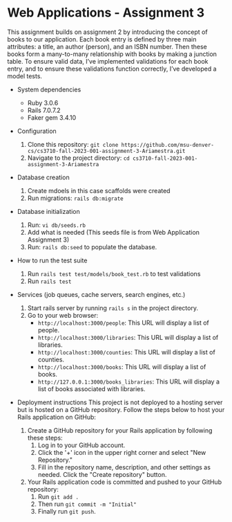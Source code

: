 # Web Applications - Assignment 3

This assignment builds on assignment 2 by introducing the concept of books to our application. Each book entry is defined by three main attributes: a title, an author (person), and an ISBN number. Then these books form a many-to-many relationship with books by making a junction table. To ensure valid data, I’ve implemented validations for each book entry, and to ensure these validations function correctly, I’ve developed a model tests.

* System dependencies
  - Ruby 3.0.6
  - Rails 7.0.7.2
  - Faker gem 3.4.10

* Configuration
    1. Clone this repository: `git clone https://github.com/msu-denver-cs/cs3710-fall-2023-001-assignment-3-Ariamestra.git`
    2. Navigate to the project directory: `cd cs3710-fall-2023-001-assignment-3-Ariamestra`

* Database creation
    1. Create mdoels in this case scaffolds were created
    2. Run migrations: `rails db:migrate`

* Database initialization
    1. Run: `vi db/seeds.rb`
    2. Add what is needed (This seeds file is from Web Application Assignment 3)
    3. Run: `rails db:seed` to populate the database.

* How to run the test suite
    1. Run `rails test test/models/book_test.rb` to test validations
    2. Run `rails test`

* Services (job queues, cache servers, search engines, etc.)
    1. Start rails server by running `rails s` in the project directory. 
    2. Go to your web browser:
        - `http://localhost:3000/people`: This URL will display a list of people.
        - `http://localhost:3000/libraries`: This URL will display a list of libraries.
        - `http://localhost:3000/counties`: This URL will display a list of counties.
        - `http://localhost:3000/books`: This URL will display a list of books.
        - `http://127.0.0.1:3000/books_libraries`: This URL will display a list of books associated with libraries.

* Deployment instructions
This project is not deployed to a hosting server but is hosted on a GitHub repository. Follow the steps below to host your Rails application on GitHub:
    1. Create a GitHub repository for your Rails application by following these steps:
        1. Log in to your GitHub account.
        2. Click the '+' icon in the upper right corner and select "New Repository."
        3. Fill in the repository name, description, and other settings as needed.
        Click the "Create repository" button.
    2. Your Rails application code is committed and pushed to your GitHub repository:
        1. Run `git add .`
        2. Then run `git commit -m "Initial"`
        3. Finally run `git push`.


